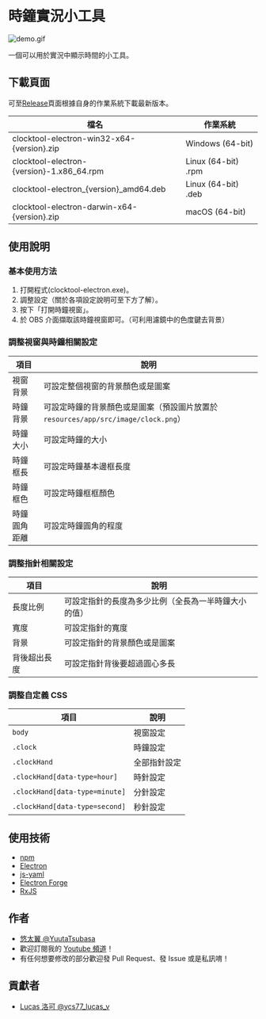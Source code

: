 # 時鐘實況小工具

![demo.gif](demo.gif)

一個可以用於實況中顯示時間的小工具。

## 下載頁面

可至[Release](https://github.com/YuutaTsubasa/clocktool/releases/)頁面根據自身的作業系統下載最新版本。

檔名 | 作業系統
--- | --- 
clocktool-electron-win32-x64-{version}.zip | Windows (64-bit)
clocktool-electron-{version}-1.x86_64.rpm | Linux (64-bit) .rpm
clocktool-electron_{version}_amd64.deb | Linux (64-bit) .deb
clocktool-electron-darwin-x64-{version}.zip | macOS (64-bit)

## 使用說明

### 基本使用方法
1. 打開程式(clocktool-electron.exe)。
2. 調整設定（關於各項設定說明可至下方了解）。
3. 按下「打開時鐘視窗」。
4. 於 OBS 介面擷取該時鐘視窗即可。（可利用濾鏡中的色度鍵去背景）

### 調整視窗與時鐘相關設定

項目 | 說明
--- | --- 
視窗背景 | 可設定整個視窗的背景顏色或是圖案
時鐘背景 | 可設定時鐘的背景顏色或是圖案（預設圖片放置於 `resources/app/src/image/clock.png`）
時鐘大小 | 可設定時鐘的大小
時鐘框長 | 可設定時鐘基本邊框長度
時鐘框色 | 可設定時鐘框框顏色
時鐘圓角距離 | 可設定時鐘圓角的程度

### 調整指針相關設定

項目 | 說明
--- | --- 
長度比例 | 可設定指針的長度為多少比例（全長為一半時鐘大小的值）
寬度 | 可設定指針的寬度
背景 | 可設定指針的背景顏色或是圖案
背後超出長度 | 可設定指針背後要超過圓心多長

### 調整自定義 CSS

項目 | 說明
--- | --- 
`body` | 視窗設定
`.clock` | 時鐘設定
`.clockHand` | 全部指針設定
`.clockHand[data-type=hour]` | 時針設定
`.clockHand[data-type=minute]` | 分針設定
`.clockHand[data-type=second]` | 秒針設定

## 使用技術
- [npm](https://www.electronjs.org/)
- [Electron](https://www.electronjs.org/)
- [js-yaml](https://github.com/nodeca/js-yaml)
- [Electron Forge](https://www.electronforge.io/)
- [RxJS](https://rxjs.dev/)

## 作者
- [悠太翼 @YuutaTsubasa](http://yutaii.run/twitter)
- 歡迎訂閱我的 [Youtube 頻道](http://yutaii.run/youtube)！
- 有任何想要修改的部分歡迎發 Pull Request、發 Issue 或是私訊唷！

## 貢獻者
- [Lucas 洛可 @ycs77_lucas_v](https://twitter.com/ycs77_lucas_v)